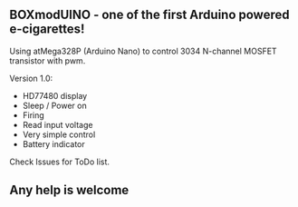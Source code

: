 ## BOXmodUINO - one of the first Arduino powered e-cigarettes!

Using atMega328P (Arduino Nano) to control 3034 N-channel MOSFET transistor with pwm.

Version 1.0:
  * HD77480 display
  * Sleep / Power on
  * Firing
  * Read input voltage
  * Very simple control
  * Battery indicator
  
Check Issues for ToDo list.
## Any help is welcome
